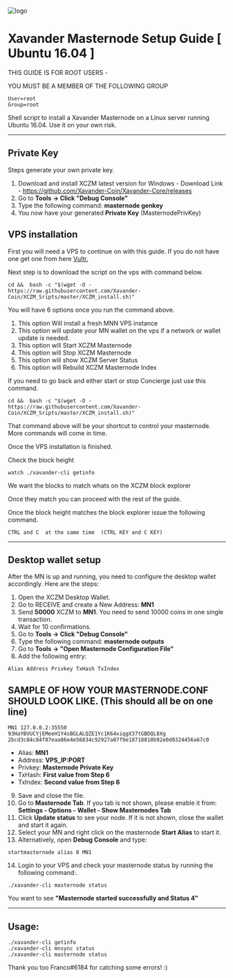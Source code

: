 ![logo](https://github.com/Xavander-Coin/Xavander-Core/blob/master/src/qt/res/images/xavander_logo_horizontal.png)

# Xavander Masternode Setup Guide [ Ubuntu 16.04 ]

THIS GUIDE IS FOR ROOT USERS -

YOU MUST BE A MEMBER OF THE FOLLOWING GROUP
```
User=root
Group=root
```

Shell script to install a Xavander Masternode on a Linux server running Ubuntu 16.04. Use it on your own risk.
***

## Private Key


Steps generate your own private key. 
1.  Download and install XCZM latest version for Windows -   Download Link  - https://github.com/Xavander-Coin/Xavander-Core/releases
2.  Go to **Tools -> Click "Debug Console"** 
3.  Type the following command: **masternode genkey**  
4. You now have your generated **Private Key**  (MasternodePrivKey)


## VPS installation
First you will need a VPS to continue on with this guide. If you do not have one get one from here [Vultr.](https://www.vultr.com/?ref=7424168)

Next step is to download the script on the vps with command below.
```
cd &&  bash -c "$(wget -O - https://raw.githubusercontent.com/Xavander-Coin/XCZM_Sripts/master/XCZM_install.sh)"
```

You will have 6 options once you run the command above.
1. This option Will install a fresh MNN VPS instance
2. This option will update your MN wallet on the vps if a network or wallet update is needed.
3. This option will Start XCZM Masternode
4. This option will Stop XCZM Masternode
5. This option will show XCZM Server Status
6. This option will Rebuild XCZM Masternode Index


If you need to go back and either start or stop Concierge just use this command.
```
cd &&  bash -c "$(wget -O - https://raw.githubusercontent.com/Xavander-Coin/XCZM_Sripts/master/XCZM_install.sh)"
```
That command above will be your shortcut to control your masternode. 
More commands will come in time.

Once the VPS installation is finished.

Check the block height

```
watch ./xavander-cli getinfo
```

We want the blocks to match whats on the XCZM block explorer

Once they match you can proceed with the rest of the guide.



Once the block height matches the block explorer issue the following command.
```
CTRL and C  at the same time  (CTRL KEY and C KEY)
```
***

## Desktop wallet setup  

After the MN is up and running, you need to configure the desktop wallet accordingly. Here are the steps:  
1. Open the XCZM Desktop Wallet.  
2. Go to RECEIVE and create a New Address: **MN1**  
3. Send **50000** XCZM to **MN1**. You need to send 10000 coins in one single transaction.
4. Wait for 10 confirmations.  
5. Go to **Tools -> Click "Debug Console"** 
6. Type the following command: **masternode outputs**  
7. Go to  **Tools -> "Open Masternode Configuration File"**
8. Add the following entry:
```
Alias Address Privkey TxHash TxIndex
```
## SAMPLE OF HOW YOUR MASTERNODE.CONF SHOULD LOOK LIKE.  (This should all be on one line)  

```
MN1 127.0.0.2:35550 93HaYBVUCYjEMeeH1Y4sBGLALQZE1Yc1K64xiqgX37tGBDQL8Xg 2bcd3c84c84f87eaa86e4e56834c92927a07f9e18718810b92e0d0324456a67c0
```


* Alias: **MN1**
* Address: **VPS_IP:PORT**
* Privkey: **Masternode Private Key**
* TxHash: **First value from Step 6**
* TxIndex:  **Second value from Step 6**
9. Save and close the file.
10. Go to **Masternode Tab**. 
If you tab is not shown, please enable it from: **Settings - Options - Wallet - Show Masternodes Tab**
11. Click **Update status** to see your node. If it is not shown, close the wallet and start it again. 
12. Select your MN and right click on the masternode **Start Alias** to start it.
13. Alternatively, open **Debug Console** and type:

```
startmasternode alias 0 MN1 
``` 

14. Login to your VPS and check your masternode status by running the following command:.

```
./xavander-cli masternode status
```

You want to see **"Masternode started successfully and Status 4"**

***

## Usage:

```
./xavander-cli getinfo
./xavander-cli mnsync status
./xavander-cli masternode status
```
  
Thank you too Franco#6184 for catching some errors! :)
